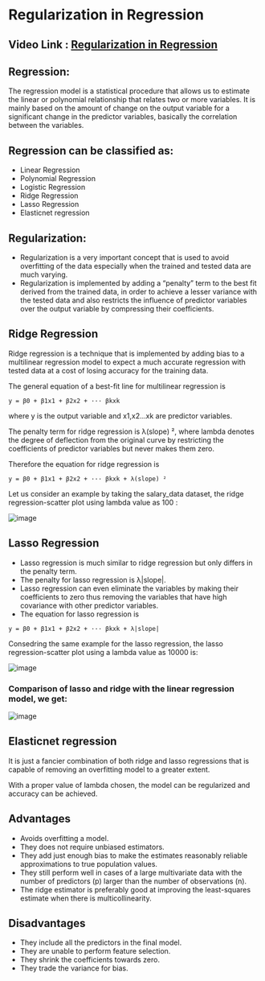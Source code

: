 # Regularization in Regression

## Video Link : [Regularization in Regression](https://drive.google.com/file/d/1ZX6F1YzlG51ioNqW0w628ZBVJ55aASuO/view?usp=sharing)

## Regression: 

The regression model is a statistical procedure that allows us to estimate the linear or polynomial relationship that relates two or more variables. It is mainly based on the amount of change on the output variable for a significant change in the predictor variables, basically the correlation between the variables.

## Regression can be classified as:
- Linear Regression
- Polynomial Regression
- Logistic Regression
- Ridge Regression
- Lasso Regression
- Elasticnet regression

## Regularization: 
- Regularization is a very important concept that is used to avoid overfitting of the data especially when the trained and tested data are much varying.
- Regularization is implemented by adding a “penalty” term to the best fit derived from the trained data, in order to achieve a lesser variance with the tested data and also restricts the influence of predictor variables over the output variable by compressing their coefficients.

## Ridge Regression
Ridge regression is a technique that is implemented by adding bias to a multilinear regression model to expect a much accurate regression with tested data at a cost of losing accuracy for the training data.

The general equation of a best-fit line for multilinear regression is
```
y = β0 + β1x1 + β2x2 + ··· βkxk
```

where y is the output variable and x1,x2…xk are predictor variables.

The penalty term for ridge regression is λ(slope) ², where lambda denotes the degree of deflection from the original curve by restricting the coefficients of predictor variables but never makes them zero.

Therefore the equation for ridge regression is
```
y = β0 + β1x1 + β2x2 + ··· βkxk + λ(slope) ²

```

Let us consider an example by taking the salary_data dataset, the ridge regression-scatter plot using lambda value as 100 :

![image](https://user-images.githubusercontent.com/63282184/143524369-bb662d03-a16b-43fa-906f-8923c81e0581.png)

## Lasso Regression
- Lasso regression is much similar to ridge regression but only differs in the penalty term.
- The penalty for lasso regression is λ|slope|.
- Lasso regression can even eliminate the variables by making their coefficients to zero thus removing the variables that have high covariance with other predictor variables.
- The equation for lasso regression is

```
y = β0 + β1x1 + β2x2 + ··· βkxk + λ|slope|
```
Consedring the same example for the lasso regression, the lasso regression-scatter plot using a lambda value as 10000 is:

![image](https://user-images.githubusercontent.com/63282184/143524524-3f3d90a9-3fc5-44a2-aaf4-044f49f24d0b.png)

### Comparison of lasso and ridge with the linear regression model, we get:

![image](https://user-images.githubusercontent.com/63282184/143524586-3019ce31-d9e1-4f01-b055-b0fb848452f3.png)


## Elasticnet regression 
It is just a fancier combination of both ridge and lasso regressions that is capable of removing an overfitting model to a greater extent.

With a proper value of lambda chosen, the model can be regularized and accuracy can be achieved.


## Advantages

- Avoids overfitting a model.
- They does not require unbiased estimators.
- They add just enough bias to make the estimates reasonably reliable approximations to true population values.
- They still perform well in cases of a large multivariate data with the number of predictors (p) larger than the number of observations (n).
- The ridge estimator is preferably good at improving the least-squares estimate when there is multicollinearity.

## Disadvantages

- They include all the predictors in the final model.
- They are unable to perform feature selection.
- They shrink the coefficients towards zero.
- They trade the variance for bias.
